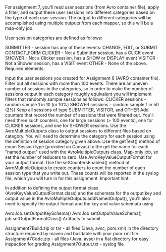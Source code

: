 For assignment 7, you'll read user sessions (from Avro container file), apply a filter, and output these user sessions into different categories based on the type of each user session. The output to different categories will be accomplished using multiple outputs from each mapper, so this will be a map-only job.

User session categories are defined as follows:

SUBMITTER - session has any of these events: CHANGE, EDIT, or SUBMIT CONTACT_FORM
CLICKER - Not a Submitter session, has a CLICK  event
SHOWER - Not a Clicker session, has a SHOW or DISPLAY event
VISITOR - Not a Shower session, has a VISIT event
OTHER - None of the above.
Required elements:

Input the user sessions you created for Assignment 6 (AVRO container file).
Filter out all sessions with more than 100 events.
There are an uneven number of sessions in the categories, so in order to make the number of sessions output in each category roughly equivalent you will implement filters that randomly sample sessions as follows:
CLICKER sessions - random sample 1 in 10 (or 10%)
SHOWER sessions - random sample 1 in 50 (2%)
Keep all sessions of type SUBMITTER, VISITOR, and OTHER
Add counters that record the number of sessions that were filtered out. You'll need three such counters, one for large sessions (> 100 events), one for CLICKER sessions, and one for SHOWER sessions.
Use the AvroMultipleOutputs class to output sessions to different files based on category.
You will need to determine the category for each session using the definition of session category given above.
Use the getText() method of enum SessionType (provided on Canvas) to the get the name for each "named output" used with the AvroMultipleOutputs class.
Map-only job, so set the number of reducers to zero.
Use AvroKeyValueOutputFormat for your output format.
Use the setCountersEnabled() method of AvroMultipleOutputs to create counters to count the number of each session type that you write out. These counts will be reported in the syslog file, which you will turn in for this assignment.
Important hint:

In addition to defining the output format class (AvroKeyValueOutputFormat.class) and the schemata for the output key and output value in the AvroMultipleOutputs.addNamedOutput(), you'll also need to specify the output format and the key and value schemata using:

AvroJob.setOutputKeySchema()
AvroJob.setOutputValueSchema()
job.setOutputFormatClass()
Artifacts to submit

Assignment7Build.zip or tar - all files (Java, avsc, pom.xml) in the directory structure required by maven and buildable with your pom.xml file.
Assignment7Code.zip - all files (Java, avsc) in a flat directory for easy inspection for grading
Assignment7Output.txt - syslog file